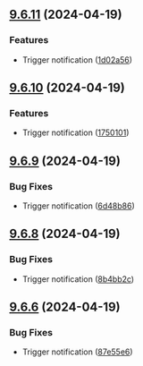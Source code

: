 ## [9.6.11](https://github.com/leandromoreirati/pipeline-test/compare/v9.6.10...v9.6.11) (2024-04-19)


### Features

* Trigger notification ([1d02a56](https://github.com/leandromoreirati/pipeline-test/commit/1d02a56dc5b609e9e219c1a70a2d46494c6c8c2f))



## [9.6.10](https://github.com/leandromoreirati/pipeline-test/compare/v9.6.9...v9.6.10) (2024-04-19)


### Features

* Trigger notification ([1750101](https://github.com/leandromoreirati/pipeline-test/commit/1750101f6439108af8e409917a4af9db3b3bb0b7))



## [9.6.9](https://github.com/leandromoreirati/pipeline-test/compare/v9.6.8...v9.6.9) (2024-04-19)


### Bug Fixes

* Trigger notification ([6d48b86](https://github.com/leandromoreirati/pipeline-test/commit/6d48b867a5527585d278fef6281c8936d9a8eb8f))



## [9.6.8](https://github.com/leandromoreirati/pipeline-test/compare/v9.6.6...v9.6.8) (2024-04-19)


### Bug Fixes

* Trigger notification ([8b4bb2c](https://github.com/leandromoreirati/pipeline-test/commit/8b4bb2c54ff395abc3e0ac885a1a0e58f238ba44))



## [9.6.6](https://github.com/leandromoreirati/pipeline-test/compare/v9.6.4...v9.6.6) (2024-04-19)


### Bug Fixes

* Trigger notification ([87e55e6](https://github.com/leandromoreirati/pipeline-test/commit/87e55e66b0270d51861af6e5046fe24a5eb08029))



